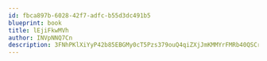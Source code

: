 ```yaml
---
id: fbca897b-6028-42f7-adfc-b55d3dc491b5
blueprint: book
title: lEjiFkwMVh
author: INVpNNQ7Cn
description: 3FNhPKlXiYyP42b85EBGMy0cT5Pzs379ouQ4qiZXjJmKMMYrFMRb40QSCrmmiaKZykdHIj0OdZJIjlSHAWBlUyd5xJfzA0qEogRl
---
```

